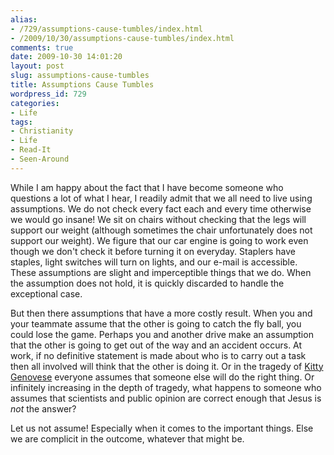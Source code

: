 ```yaml
---
alias:
- /729/assumptions-cause-tumbles/index.html
- /2009/10/30/assumptions-cause-tumbles/index.html
comments: true
date: 2009-10-30 14:01:20
layout: post
slug: assumptions-cause-tumbles
title: Assumptions Cause Tumbles
wordpress_id: 729
categories:
- Life
tags:
- Christianity
- Life
- Read-It
- Seen-Around
---
```


While I am happy about the fact that I have become someone who questions a lot of what I hear, I readily admit that we all need to live using assumptions.  We do not check every fact each and every time otherwise we would go insane!  We sit on chairs without checking that the legs will support our weight (although sometimes the chair unfortunately does not support our weight).  We figure that our car engine is going to work even though we don't check it before turning it on everyday.  Staplers have staples, light switches will turn on lights, and our e-mail is accessible.  These assumptions are slight and imperceptible things that we do.  When the assumption does not hold, it is quickly discarded to handle the exceptional case.

But then there assumptions that have a more costly result.  When you and your teammate assume that the other is going to catch the fly ball, you could lose the game.  Perhaps you and another drive make an assumption that the other is going to get out of the way and an accident occurs.  At work, if no definitive statement is made about who is to carry out a task then all involved will think that the other is doing it.  Or in the tragedy of [Kitty Genovese](http://www2.selu.edu/Academics/Faculty/scraig/gansberg.html) everyone assumes that someone else will do the right thing.  Or infinitely increasing in the depth of tragedy, what happens to someone who assumes that scientists and public opinion are correct enough that Jesus is _not_ the answer?

Let us not assume!  Especially when it comes to the important things.  Else we are complicit in the outcome, whatever that might be.
